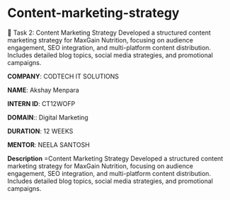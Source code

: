 # Content-marketing-strategy
📌 Task 2: Content Marketing Strategy  Developed a structured content marketing strategy for MaxGain Nutrition, focusing on audience engagement, SEO integration, and multi-platform content distribution. Includes detailed blog topics, social media strategies, and promotional campaigns.


**COMPANY**: CODTECH IT SOLUTIONS

**NAME**: Akshay Menpara

**INTERN ID**: CT12WOFP

**DOMAIN**:: Digital Marketing

**DURATION**: 12 WEEKS

**MENTOR**: NEELA SANTOSH

**Description** =Content Marketing Strategy  Developed a structured content marketing strategy for MaxGain Nutrition, focusing on audience engagement, SEO integration, and multi-platform content distribution. Includes detailed blog topics, social media strategies, and promotional campaigns.

